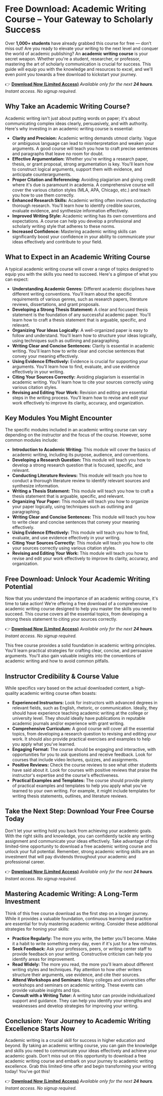 # Free Download: Academic Writing Course – Your Gateway to Scholarly Success

Over **1,000+ students** have already grabbed this course for free — don’t miss out! Are you ready to elevate your writing to the next level and conquer the world of academic publishing? An **academic writing course** is your secret weapon. Whether you're a student, researcher, or professor, mastering the art of scholarly communication is crucial for success. This guide will equip you with the knowledge and resources to excel, and we'll even point you towards a free download to kickstart your journey.

👉 [**Download Now (Limited Access)**](https://udemywork.com/academic-writing-course)
_Available only for the next **24 hours**. Instant access. No signup required._

## Why Take an Academic Writing Course?

Academic writing isn't just about putting words on paper; it's about communicating complex ideas clearly, persuasively, and with authority. Here's why investing in an academic writing course is essential:

*   **Clarity and Precision:** Academic writing demands utmost clarity. Vague or ambiguous language can lead to misinterpretation and weaken your arguments. A good course will teach you how to craft precise sentences and paragraphs that leave no room for doubt.
*   **Effective Argumentation:** Whether you're writing a research paper, thesis, or grant proposal, strong argumentation is key. You'll learn how to construct logical arguments, support them with evidence, and anticipate counterarguments.
*   **Proper Citation and Referencing:** Avoiding plagiarism and giving credit where it's due is paramount in academia. A comprehensive course will cover the various citation styles (MLA, APA, Chicago, etc.) and teach you how to use them correctly.
*   **Enhanced Research Skills:** Academic writing often involves conducting thorough research. You'll learn how to identify credible sources, evaluate evidence, and synthesize information effectively.
*   **Improved Writing Style:** Academic writing has its own conventions and expectations. A course can help you develop a professional and scholarly writing style that adheres to these norms.
*   **Increased Confidence:** Mastering academic writing skills can significantly boost your confidence in your ability to communicate your ideas effectively and contribute to your field.

## What to Expect in an Academic Writing Course

A typical academic writing course will cover a range of topics designed to equip you with the skills you need to succeed. Here's a glimpse of what you can expect:

*   **Understanding Academic Genres:** Different academic disciplines have different writing conventions. You'll learn about the specific requirements of various genres, such as research papers, literature reviews, dissertations, and grant proposals.
*   **Developing a Strong Thesis Statement:** A clear and focused thesis statement is the foundation of any successful academic paper. You'll learn how to craft a thesis statement that is arguable, specific, and relevant.
*   **Organizing Your Ideas Logically:** A well-organized paper is easy to follow and understand. You'll learn how to structure your ideas logically, using techniques such as outlining and paragraphing.
*   **Writing Clear and Concise Sentences:** Clarity is essential in academic writing. You'll learn how to write clear and concise sentences that convey your meaning effectively.
*   **Using Evidence Effectively:** Evidence is crucial for supporting your arguments. You'll learn how to find, evaluate, and use evidence effectively in your writing.
*   **Citing Your Sources Correctly:** Avoiding plagiarism is essential in academic writing. You'll learn how to cite your sources correctly using various citation styles.
*   **Revising and Editing Your Work:** Revision and editing are essential steps in the writing process. You'll learn how to revise and edit your work effectively to improve its clarity, accuracy, and organization.

## Key Modules You Might Encounter

The specific modules included in an academic writing course can vary depending on the instructor and the focus of the course. However, some common modules include:

*   **Introduction to Academic Writing:** This module will cover the basics of academic writing, including its purpose, audience, and conventions.
*   **Developing a Research Question:** This module will teach you how to develop a strong research question that is focused, specific, and relevant.
*   **Conducting Literature Reviews:** This module will teach you how to conduct a thorough literature review to identify relevant sources and synthesize information.
*   **Writing a Thesis Statement:** This module will teach you how to craft a thesis statement that is arguable, specific, and relevant.
*   **Organizing Your Paper:** This module will teach you how to organize your paper logically, using techniques such as outlining and paragraphing.
*   **Writing Clear and Concise Sentences:** This module will teach you how to write clear and concise sentences that convey your meaning effectively.
*   **Using Evidence Effectively:** This module will teach you how to find, evaluate, and use evidence effectively in your writing.
*   **Citing Your Sources Correctly:** This module will teach you how to cite your sources correctly using various citation styles.
*   **Revising and Editing Your Work:** This module will teach you how to revise and edit your work effectively to improve its clarity, accuracy, and organization.

## Free Download: Unlock Your Academic Writing Potential

Now that you understand the importance of an academic writing course, it's time to take action! We're offering a free download of a comprehensive academic writing course designed to help you master the skills you need to succeed. This course covers all the essential topics, from developing a strong thesis statement to citing your sources correctly.

👉 [**Download Now (Limited Access)**](https://udemywork.com/academic-writing-course)
_Available only for the next **24 hours**. Instant access. No signup required._

This free course provides a solid foundation in academic writing principles. You'll learn practical strategies for crafting clear, concise, and persuasive arguments. You'll also gain valuable insights into the conventions of academic writing and how to avoid common pitfalls.

## Instructor Credibility & Course Value

While specifics vary based on the actual downloaded content, a high-quality academic writing course often boasts:

*   **Experienced Instructors:** Look for instructors with advanced degrees in relevant fields, such as English, rhetoric, or communication. Ideally, they should have experience teaching academic writing at the college or university level. They should ideally have publications in reputable academic journals and/or experience with grant writing.
*   **Comprehensive Curriculum:** A good course will cover all the essential topics, from developing a research question to revising and editing your work. It should also provide practical exercises and examples to help you apply what you've learned.
*   **Engaging Format:** The course should be engaging and interactive, with opportunities for you to ask questions and receive feedback. Look for courses that include video lectures, quizzes, and assignments.
*   **Positive Reviews:** Check the course reviews to see what other students have said about it. Look for courses with positive reviews that praise the instructor's expertise and the course's effectiveness.
*   **Practical Examples and Templates:** The course should provide plenty of practical examples and templates to help you apply what you've learned to your own writing. For example, it might include templates for writing thesis statements, outlines, and literature reviews.

## Take the Next Step: Download Your Free Course Today

Don't let your writing hold you back from achieving your academic goals. With the right skills and knowledge, you can confidently tackle any writing assignment and communicate your ideas effectively. Take advantage of this limited-time opportunity to download a free academic writing course and unlock your full potential. Remember, strong academic writing skills are an investment that will pay dividends throughout your academic and professional career.

👉 [**Download Now (Limited Access)**](https://udemywork.com/academic-writing-course)
_Available only for the next **24 hours**. Instant access. No signup required._

## Mastering Academic Writing: A Long-Term Investment

Think of this free course download as the first step on a longer journey. While it provides a valuable foundation, continuous learning and practice are essential for truly mastering academic writing. Consider these additional strategies for honing your skills:

*   **Practice Regularly:** The more you write, the better you'll become. Make it a habit to write something every day, even if it's just for a few minutes.
*   **Seek Feedback:** Ask your professors, peers, or writing center staff to provide feedback on your writing. Constructive criticism can help you identify areas for improvement.
*   **Read Widely:** The more you read, the more you'll learn about different writing styles and techniques. Pay attention to how other writers structure their arguments, use evidence, and cite their sources.
*   **Attend Workshops and Seminars:** Many colleges and universities offer workshops and seminars on academic writing. These events can provide valuable insights and tips.
*   **Consult with a Writing Tutor:** A writing tutor can provide individualized support and guidance. They can help you identify your strengths and weaknesses and develop strategies for improving your writing.

## Conclusion: Your Journey to Academic Writing Excellence Starts Now

Academic writing is a crucial skill for success in higher education and beyond. By taking an academic writing course, you can gain the knowledge and skills you need to communicate your ideas effectively and achieve your academic goals. Don't miss out on this opportunity to download a free academic writing course and embark on your journey to academic writing excellence. Grab this limited-time offer and begin transforming your writing today! You’ve got this!

👉 [**Download Now (Limited Access)**](https://udemywork.com/academic-writing-course)
_Available only for the next **24 hours**. Instant access. No signup required._
